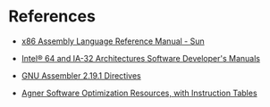 # References #

  * [x86 Assembly Language Reference Manual - Sun](http://docs.sun.com/app/docs/doc/817-5477/eqbub?a=view)

  * [Intel® 64 and IA-32 Architectures Software Developer's Manuals](http://www.intel.com/products/processor/manuals/)

  * [GNU Assembler 2.19.1 Directives](http://sourceware.org/binutils/docs-2.19/as/Pseudo-Ops.html#Pseudo-Ops)

  * [Agner Software Optimization Resources, with Instruction Tables](http://agner.org/optimize/)